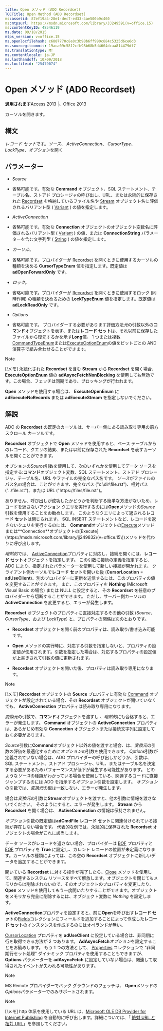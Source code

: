 ```yaml
---
title: Open メソッド (ADO Recordset)
TOCTitle: Open Method (ADO Recordset)
ms:assetid: 87ef19a4-28e1-dec7-ed33-4ae500b9c460
ms:mtpsurl: https://msdn.microsoft.com/library/JJ249591(v=office.15)
ms:contentKeyID: 48546119
ms.date: 09/18/2015
mtps_version: v=office.15
ms.openlocfilehash: c6887770c8e0c3b98b6ff990c884c5325d6ce6d3
ms.sourcegitcommit: 19aca09c5812cfb98b68b5d4604dcaa814479df7
ms.translationtype: MT
ms.contentlocale: ja-JP
ms.lasthandoff: 10/09/2018
ms.locfileid: "25479074"
---
```

# <a name="open-method-ado-recordset"></a>Open メソッド (ADO Recordset)


**適用されます**Access 2013 |。Office 2013


カーソルを開きます。

## <a name="syntax"></a>構文

*レコード セット*です。*ソース*、 *ActiveConnection*、 *CursorType*、 *LockType*、*オプション*を開く

## <a name="parameters"></a>パラメーター

  - *Source*

  - 省略可能です。有効な **Command** オブジェクト、SQL ステートメント、テーブル名、ストアド プロシージャの呼び出し、URL、または永続的に保存された [Recordset](command-object-ado.md) を格納しているファイル名や [Stream](stream-object-ado.md) オブジェクト名に評価されるバリアント型 ( [Variant](recordset-object-ado.md) ) の値を指定します。

  - *ActiveConnection*

  - 省略可能です。有効な **Connection** オブジェクトのオブジェクト変数名に評価されるバリアント型 ( [Variant](connection-object-ado.md) ) の値、または **ConnectionString** パラメーターを含む文字列型 ( [String](connectionstring-property-ado.md) ) の値を指定します。

  - *カーソル。*

  - 省略可能です。プロバイダーが [Recordset](cursortypeenum.md) を開くときに使用するカーソルの種類を決める **CursorTypeEnum** 値を指定します。既定値は **adOpenForwardOnly** です。

  - *ロック。*

  - 省略可能です。プロバイダーが [Recordset](locktypeenum.md) を開くときに使用するロック (同時作用) の種類を決めるための **LockTypeEnum** 値を指定します。既定値は **adLockReadOnly** です。

  - *Options*

  - 省略可能です。 プロバイダーする必要があります評価方法*元*の引数以外の**コマンド**オブジェクトを表す、または**レコード セット**は、それ以前に保存したファイルから復元するかを示す**Long**値。 1 つまたは複数[CommandTypeEnum](commandtypeenum.md)または[ExecuteOptionEnum](executeoptionenum.md)の値をビットごとの AND 演算子で組み合わせることができます。


> [!NOTE]
> <P>[!メモ] 永続化された <STRONG>Recordset</STRONG> を含む <STRONG>Stream</STRONG> から <STRONG>Recordset</STRONG> を開く場合、 <STRONG>ExecuteOptionEnum</STRONG> 値の <STRONG>adAsyncFetchNonBlocking</STRONG> を使用しても無効です。この場合、フェッチは同期であり、ブロッキングが行われます。</P>



**Open** メソッドを使用する場合は、 **ExecuteOpenEnum** に **adExecuteNoRecords** または **adExecuteStream** を指定しないでください。

## <a name="remarks"></a>解説

ADO の **Recordset** の既定のカーソルは、サーバー側にある読み取り専用の前方スクロール カーソルです。

**Recordset** オブジェクトで **Open** メソッドを使用すると、ベース テーブルからのレコード、クエリの結果、または以前に保存された **Recordset** を表すカーソルを開くことができます。

オプションの*Source*引数を使用して、次のいずれかを使用してデータ ソースを指定する:**コマンド**オブジェクト変数、SQL ステートメント、ストアド プロシージャ、テーブル名、URL やファイルの完全なパス名です。 *ソース*がファイルのパス名の場合は、ことができます、完全なパス ("c:\\dir\\file.rst")、相対パス ("..\\file.rst")、または URL ("https://files/file.rst")。

ありません、呼び出しが成功したかどうかを判断する簡単な方法がないため、レコードを返さないアクション クエリを実行するのには**Open**メソッドの*Source*引数を使用することをお勧めします。 このようなクエリによって返される**レコード セット**は閉じられます。 SQL INSERT ステートメントなど、レコードを返さないクエリを実行するのには、 **Command**オブジェクトの[Execute](https://msdn.microsoft.com/library/jj248785\(v=office.15\))メソッドまたは**Connection**オブジェクトの[Execute](https://msdn.microsoft.com/library/jj249832\(v=office.15\))メソッドを代わりに呼び出します。

*暗黙的*では、 [ActiveConnection](activeconnection-property-ado.md)プロパティに対応し、接続を開くには、**レコード セット**オブジェクトを指定します。 この引数に接続の定義を指定すると、ADO により、指定されたパラメーターを使用して新しい接続が開かれます。 クライアント側カーソルで**レコード セット**を開いた後 (**CursorLocation** = **adUseClient**)、別のプロバイダーに更新を送信するには、このプロパティの値を変更することができます。 また、このプロパティを **Nothing** (Microsoft Visual Basic の場合) または NULL に設定すると、その **Recordset** を任意のプロバイダーから切断することができます。 ただし、サーバー側カーソルの **ActiveConnection** を変更すると、エラーが発生します。

**Recordset** オブジェクトのプロパティに直接対応するその他の引数 (*Source*、*CursorType*、および *LockType*) と、プロパティの関係は次のとおりです。

  - **Recordset** オブジェクトを開く前のプロパティは、読み取り/書き込み可能です。

  - **Open** メソッドの実行時に、対応する引数を指定しないと、プロパティの設定値が使用されます。引数を指定した場合は、対応するプロパティの設定値が上書きされて引数の値に更新されます。

  - **Recordset** オブジェクトを開いた後、プロパティは読み取り専用になります。


> [!NOTE]
> <P>[!メモ] <STRONG>Recordset</STRONG> オブジェクトの <STRONG>Source</STRONG> プロパティに有効な <A href="source-property-ado-recordset.md">Command</A> オブジェクトが設定されている場合、その <STRONG>Recordset</STRONG> オブジェクトが開いていなくても、 <STRONG>ActiveConnection</STRONG> プロパティは読み取り専用になります。</P>



*変換元*の引数で、**コマンド**オブジェクトを渡すし *、暗黙的*にも合格すると、エラーが発生します。 **Command** オブジェクトの **ActiveConnection** プロパティは、あらかじめ有効な **Connection** オブジェクトまたは接続文字列に設定しておく必要があります。

*Source*引数に**Command**オブジェクト以外の値を渡すと場合、は、*変換元*の引数の評価を最適化するために*オプション*の引数を使用できます。 *Options*引数が定義されていない場合は、ADO プロバイダーの呼び出しかどうか、引数は、SQL ステートメント、ストアド プロシージャ、URL、またはテーブル名を決定する必要があるためパフォーマンスが低下が発生する可能性があります。 どのような*ソース*の種類がわかっている場合を使用している、関連するコードに直接ジャンプするのには ADO を指示する*オプション*引数を設定します。 *オプション*の引数では、*変換元*の型は一致しない、エラーが発生します。

場合は*変換元*の引数に**Stream**オブジェクトを渡すと、他の引数に情報を渡さないでください。 そのようにすると、エラーが発生します。 **Stream** から **Recordset** を開く場合は、 **ActiveConnection** の情報は保持されません。

*オプション*引数の既定値は**adCmdFile** **レコード セット**に関連付けられている接続が存在しない場合です。 代表的な例では、永続的に保存された **Recordset** オブジェクトの場合がこれに該当します。

データ ソースがレコードを返さない場合、プロバイダーは [BOF](bof-eof-properties-ado.md) プロパティと [EOF](bof-eof-properties-ado.md) プロパティを **True** に設定し、カレント レコードの位置が未定義になります。カーソルの種類によっては、この空の **Recordset** オブジェクトに新しいデータを追加することができます。

開いている **Recordset** に対する操作が完了したら、[Close](close-method-ado.md) メソッドを使用して、関連するシステム リソースをすべて解放します。オブジェクトを閉じてもメモリからは削除されないので、そのオブジェクトのプロパティを変更したり、**Open** メソッドを使用してもう一度開いたりすることができます。オブジェクトをメモリから完全に削除するには、オブジェクト変数に *Nothing* を設定します。

**ActiveConnection**プロパティを設定すると、前に**Open**を呼び出す**レコード セット**の[Fields](fields-collection-ado.md)コレクションにフィールドを追加することによって作成した**レコード セット**のインスタンスを作成するのにはオペランドが無い。

[CursorLocation](cursorlocation-property-ado.md) プロパティを **adUseClient** に設定している場合は、非同期に行を取得できる方法が 2 つあります。 **AdAsyncFetch***オプション*を設定することをお勧めします。 もう 1 つの方法として、 [Properties](properties-collection-ado.md) コレクションで "非同期行セット処理" ダイナミック プロパティを使用することもできますが、 **Options** パラメーターを **adAsyncFetch** に設定していない場合は、関連して取得されたイベントが失われる可能性があります。


> [!NOTE]
> <P>MS Remote プロバイダーでバック グラウンドのフェッチは、 <STRONG>Open</STRONG>メソッドの<EM>Options</EM>パラメーターでのみサポートされます。</P>




> [!NOTE]
> <P>[!メモ] http 体系を使用している URL は、<A href="microsoft-ole-db-provider-for-internet-publishing.md">Microsoft OLE DB Provider for Internet Publishing</A> を自動的に呼び出します。詳細については、「 <A href="absolute-and-relative-urls.md">絶対 URL と相対 URL</A>」を参照してください。</P>


